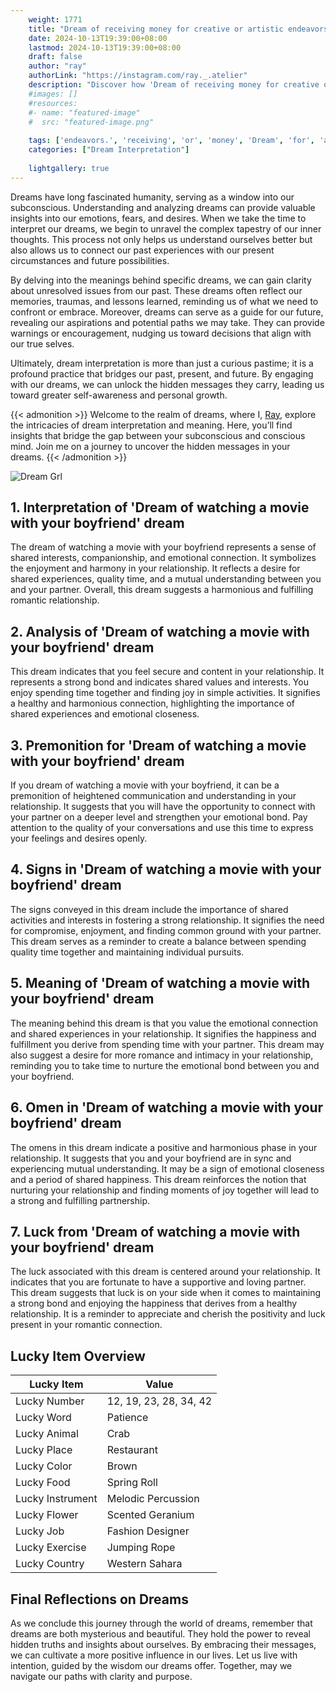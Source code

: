 ```yaml
---
    weight: 1771
    title: "Dream of receiving money for creative or artistic endeavors."  # Assuming 'title' column exists
    date: 2024-10-13T19:39:00+08:00
    lastmod: 2024-10-13T19:39:00+08:00
    draft: false
    author: "ray"
    authorLink: "https://instagram.com/ray._.atelier"
    description: "Discover how 'Dream of receiving money for creative or artistic endeavors.' can interpret your future and uncover its significant meanings in your life."
    #images: []
    #resources:
    #- name: "featured-image"
    #  src: "featured-image.png"
    
    tags: ['endeavors.', 'receiving', 'or', 'money', 'Dream', 'for', 'artistic', 'creative', 'of']
    categories: ["Dream Interpretation"]
    
    lightgallery: true
---
```

    
Dreams have long fascinated humanity, serving as a window into our subconscious. Understanding and analyzing dreams can provide valuable insights into our emotions, fears, and desires. When we take the time to interpret our dreams, we begin to unravel the complex tapestry of our inner thoughts. This process not only helps us understand ourselves better but also allows us to connect our past experiences with our present circumstances and future possibilities.

By delving into the meanings behind specific dreams, we can gain clarity about unresolved issues from our past. These dreams often reflect our memories, traumas, and lessons learned, reminding us of what we need to confront or embrace. Moreover, dreams can serve as a guide for our future, revealing our aspirations and potential paths we may take. They can provide warnings or encouragement, nudging us toward decisions that align with our true selves.

Ultimately, dream interpretation is more than just a curious pastime; it is a profound practice that bridges our past, present, and future. By engaging with our dreams, we can unlock the hidden messages they carry, leading us toward greater self-awareness and personal growth.

{{< admonition >}}
Welcome to the realm of dreams, where I, [Ray](https://instagram.com/ray._.atelier), explore the intricacies of dream interpretation and meaning. Here, you’ll find insights that bridge the gap between your subconscious and conscious mind. Join me on a journey to uncover the hidden messages in your dreams.
{{< /admonition >}}

![Dream Grl](https://cdn.pixabay.com/photo/2017/11/02/03/35/gothic-2910057_1280.jpg "Dream Grl")

## 1. Interpretation of 'Dream of watching a movie with your boyfriend' dream

The dream of watching a movie with your boyfriend represents a sense of shared interests, companionship, and emotional connection. It symbolizes the enjoyment and harmony in your relationship. It reflects a desire for shared experiences, quality time, and a mutual understanding between you and your partner. Overall, this dream suggests a harmonious and fulfilling romantic relationship.

## 2. Analysis of 'Dream of watching a movie with your boyfriend' dream

This dream indicates that you feel secure and content in your relationship. It represents a strong bond and indicates shared values and interests. You enjoy spending time together and finding joy in simple activities. It signifies a healthy and harmonious connection, highlighting the importance of shared experiences and emotional closeness.

## 3. Premonition for 'Dream of watching a movie with your boyfriend' dream

If you dream of watching a movie with your boyfriend, it can be a premonition of heightened communication and understanding in your relationship. It suggests that you will have the opportunity to connect with your partner on a deeper level and strengthen your emotional bond. Pay attention to the quality of your conversations and use this time to express your feelings and desires openly.

## 4. Signs in 'Dream of watching a movie with your boyfriend' dream

The signs conveyed in this dream include the importance of shared activities and interests in fostering a strong relationship. It signifies the need for compromise, enjoyment, and finding common ground with your partner. This dream serves as a reminder to create a balance between spending quality time together and maintaining individual pursuits.

## 5. Meaning of 'Dream of watching a movie with your boyfriend' dream

The meaning behind this dream is that you value the emotional connection and shared experiences in your relationship. It signifies the happiness and fulfillment you derive from spending time with your partner. This dream may also suggest a desire for more romance and intimacy in your relationship, reminding you to take time to nurture the emotional bond between you and your boyfriend.

## 6. Omen in 'Dream of watching a movie with your boyfriend' dream

The omens in this dream indicate a positive and harmonious phase in your relationship. It suggests that you and your boyfriend are in sync and experiencing mutual understanding. It may be a sign of emotional closeness and a period of shared happiness. This dream reinforces the notion that nurturing your relationship and finding moments of joy together will lead to a strong and fulfilling partnership.

## 7. Luck from 'Dream of watching a movie with your boyfriend' dream

The luck associated with this dream is centered around your relationship. It indicates that you are fortunate to have a supportive and loving partner. This dream suggests that luck is on your side when it comes to maintaining a strong bond and enjoying the happiness that derives from a healthy relationship. It is a reminder to appreciate and cherish the positivity and luck present in your romantic connection.

## Lucky Item Overview
| Lucky Item          | Value              |
|---------------|--------------------|
| Lucky Number        | 12, 19, 23, 28, 34, 42  |
| Lucky Word          | Patience |
| Lucky Animal        | Crab |
| Lucky Place         | Restaurant     |
| Lucky Color         | Brown     |
| Lucky Food          | Spring Roll      |
| Lucky Instrument    | Melodic Percussion |
| Lucky Flower        | Scented Geranium    |
| Lucky Job           | Fashion Designer       |
| Lucky Exercise      | Jumping Rope  |
| Lucky Country       | Western Sahara    |


##  Final Reflections on Dreams

As we conclude this journey through the world of dreams, remember that dreams are both mysterious and beautiful. They hold the power to reveal hidden truths and insights about ourselves. By embracing their messages, we can cultivate a more positive influence in our lives. Let us live with intention, guided by the wisdom our dreams offer. Together, may we navigate our paths with clarity and purpose.
